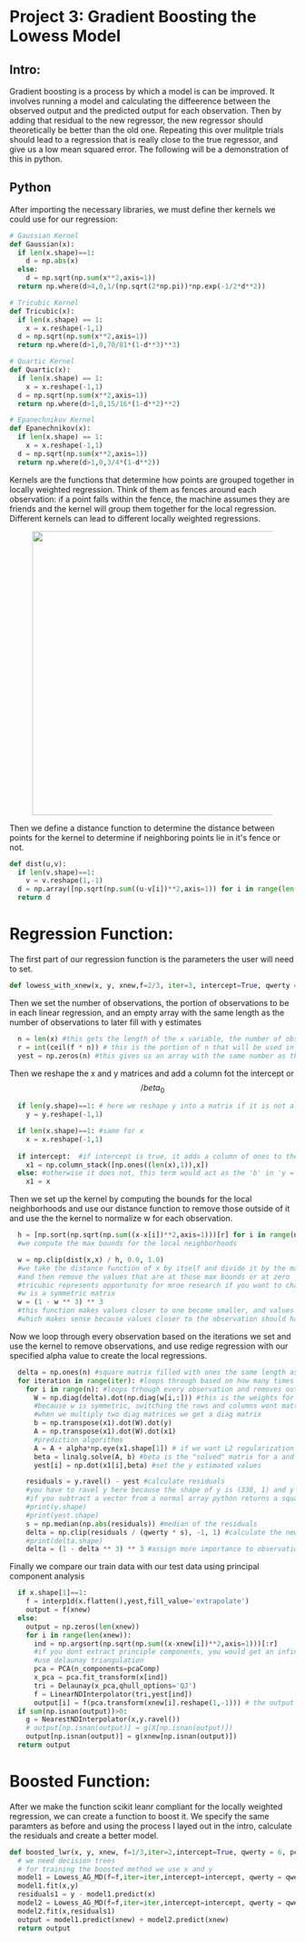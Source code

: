 <script type="text/javascript"
  src="https://cdnjs.cloudflare.com/ajax/libs/mathjax/2.7.0/MathJax.js?config=TeX-AMS_CHTML">
</script>
<script type="text/x-mathjax-config">
  MathJax.Hub.Config({
    tex2jax: {
      inlineMath: [['$','$'], ['\\(','\\)']],
      processEscapes: true},
      jax: ["input/TeX","input/MathML","input/AsciiMath","output/CommonHTML"],
      extensions: ["tex2jax.js","mml2jax.js","asciimath2jax.js","MathMenu.js","MathZoom.js","AssistiveMML.js", "[Contrib]/a11y/accessibility-menu.js"],
      TeX: {
      extensions: ["AMSmath.js","AMSsymbols.js","noErrors.js","noUndefined.js"],
      equationNumbers: {
      autoNumber: "AMS"
      }
    }
  });
</script>

# Project 3: Gradient Boosting the Lowess Model

## Intro:
Gradient boosting is a process by which a model is can be improved. It involves running a model and calculating the diffeerence between the observed output and the predicted output for each observation. Then by adding that residual to the new regressor, the new regressor should theoretically be better than the old one. Repeating this over mulitple trials should lead to a regression that is really close to the true regressor, and give us a low mean squared error. The following will be a demonstration of this in python. 

## Python
After importing the necessary libraries, we must define ther kernels we could use for our regression: 
```Python
# Gaussian Kernel
def Gaussian(x):
  if len(x.shape)==1:
    d = np.abs(x)
  else:
    d = np.sqrt(np.sum(x**2,axis=1))
  return np.where(d>4,0,1/(np.sqrt(2*np.pi))*np.exp(-1/2*d**2))

# Tricubic Kernel
def Tricubic(x):
  if len(x.shape) == 1:
    x = x.reshape(-1,1)
  d = np.sqrt(np.sum(x**2,axis=1))
  return np.where(d>1,0,70/81*(1-d**3)**3)

# Quartic Kernel
def Quartic(x):
  if len(x.shape) == 1:
    x = x.reshape(-1,1)
  d = np.sqrt(np.sum(x**2,axis=1))
  return np.where(d>1,0,15/16*(1-d**2)**2)

# Epanechnikov Kernel
def Epanechnikov(x):
  if len(x.shape) == 1:
    x = x.reshape(-1,1)
  d = np.sqrt(np.sum(x**2,axis=1))
  return np.where(d>1,0,3/4*(1-d**2)) 
  ```
Kernels are the functions that determine how points are grouped together in locally weighted regression. Think of them as fences around each observation: if a point falls within the fence, the machine assumes they are friends and the kernel will group them together for the local regression. Different kernels can lead to different locally weighted regressions.
<figure>
<center>
<img src='https://drive.google.com/uc?export=view&id=1H8GZbgK7BXlmS3h7ZmrmujEgKUf0IChJ' 
width='500px' />
<figcaption></figcaption></center>
</figure>

Then we define a distance function to determine the distance between points for the kernel to determine if neighboring points lie in it's fence or not.
```Python
def dist(u,v):
  if len(v.shape)==1:
    v = v.reshape(1,-1)
  d = np.array([np.sqrt(np.sum((u-v[i])**2,axis=1)) for i in range(len(v))]) #this subtracts one value from every position in the matrix 
  return d
```

# Regression Function:
The first part of our regression function is the parameters the user will need to set.
```Python
def lowess_with_xnew(x, y, xnew,f=2/3, iter=3, intercept=True, qwerty = 6, pcaComp = 2, alpha = 0.001): 
```

Then we set the number of observations, the portion of observations to be in each linear regression, and an empty array with the same length as the number of observations to later fill with y estimates
```Python
  n = len(x) #this gets the length of the x variable, the number of observations
  r = int(ceil(f * n)) # this is the portion of n that will be used in the neigborhoods
  yest = np.zeros(n) #this gives us an array with the same number as the observations filled with zeros to be changed later
```

Then we reshape the x and y matrices and add a column fot the intercept or $$/beta_0$$
```Python
  if len(y.shape)==1: # here we reshape y into a matrix if it is not already
    y = y.reshape(-1,1)

  if len(x.shape)==1: #same for x
    x = x.reshape(-1,1)
  
  if intercept:  #if intercept is true, it adds a column of ones to the matrix
    x1 = np.column_stack([np.ones((len(x),1)),x])
  else: #otherwise it does not, this term would act as the 'b' in 'y = mx +b', or the beta_0 
    x1 = x
```

Then we set up the kernel by computing the bounds for the local neighborhoods and use our distance function to remove those outside of it and use the the kernel to normalize w for each observation. 
```Python
  h = [np.sort(np.sqrt(np.sum((x-x[i])**2,axis=1)))[r] for i in range(n)]
  #we compute the max bounds for the local neighborhoods

  w = np.clip(dist(x,x) / h, 0.0, 1.0) 
  #we take the distance function of x by itself and divide it by the max bounds of the neighborhoods
  #and then remove the values that are at those max bounds or at zero
  #tricubic represents opportunity for mroe research if you want to change kernel
  #w is a symmetric matrix
  w = (1 - w ** 3) ** 3
  #this function makes values closer to one become smaller, and values closer to zero bigger, 
  #which makes sense because values closer to the observation should have more weight in the linear regression
```

Now we loop through every observation based on the iterations we set and use the kernel to remove observations, and use redige regression with our specified alpha value to create the local regressions.
```Python
  delta = np.ones(n) #square matrix filled with ones the same length as n
  for iteration in range(iter): #loops through based on how many times we specified it to cut the outliers
    for i in range(n): #loops trhough every observation and removes outliers
      W = np.diag(delta).dot(np.diag(w[i,:])) #this is the weights for removing values
      #because w is symmetric, switching the rows and columns wont matter
      #when we multiply two diag matrices we get a diag matrix
      b = np.transpose(x1).dot(W).dot(y)
      A = np.transpose(x1).dot(W).dot(x1)
      #prediction algorithms
      A = A + alpha*np.eye(x1.shape[1]) # if we want L2 regularization (ridge)
      beta = linalg.solve(A, b) #beta is the "solved" matrix for a and b between the independent and dependent variables
      yest[i] = np.dot(x1[i],beta) #set the y estimated values

    residuals = y.ravel() - yest #calculate residuals
    #you have to ravel y here because the shape of y is (330, 1) and y is (330, ), this is a subtle error that can happen within python
    #if you subtract a vector from a normal array python returns a square matrix, which is not what we want
    #print(y.shape) 
    #print(yest.shape) 
    s = np.median(np.abs(residuals)) #median of the residuals
    delta = np.clip(residuals / (qwerty * s), -1, 1) #calculate the new array with cut outliers 
    #print(delta.shape)
    delta = (1 - delta ** 3) ** 3 #assign more importance to observations that gave you less errors and vice versa
```

Finally we compare our train data with our test data using principal component analysis
```Python
  if x.shape[1]==1:
    f = interp1d(x.flatten(),yest,fill_value='extrapolate')
    output = f(xnew)
  else:
    output = np.zeros(len(xnew))
    for i in range(len(xnew)):
      ind = np.argsort(np.sqrt(np.sum((x-xnew[i])**2,axis=1)))[:r]
      #if you dont extract principle components, you would get an infinite loop
      #use delaunay triangulation 
      pca = PCA(n_components=pcaComp)
      x_pca = pca.fit_transform(x[ind])
      tri = Delaunay(x_pca,qhull_options='QJ')
      f = LinearNDInterpolator(tri,yest[ind])
      output[i] = f(pca.transform(xnew[i].reshape(1,-1))) # the output may have NaN's where the data points from xnew are outside the convex hull of X
  if sum(np.isnan(output))>0:
    g = NearestNDInterpolator(x,y.ravel()) 
    # output[np.isnan(output)] = g(X[np.isnan(output)])
    output[np.isnan(output)] = g(xnew[np.isnan(output)])
  return output
```

# Boosted Function:
After we make the function scikit leanr compliant for the locally weighted regression, we can create a function to boost it. We specify the same paramters as before and using the process I layed out in the intro, calculate the residuals and create a better model. 
```Python
def boosted_lwr(x, y, xnew, f=1/3,iter=2,intercept=True, qwerty = 6, pcaComp = 2, alpha = 0.001):
  # we need decision trees
  # for training the boosted method we use x and y
  model1 = Lowess_AG_MD(f=f,iter=iter,intercept=intercept, qwerty = qwerty, pcaComp = pcaComp, alpha = 0.001) # we need this for training the Decision Tree
  model1.fit(x,y)
  residuals1 = y - model1.predict(x)
  model2 = Lowess_AG_MD(f=f,iter=iter,intercept=intercept, qwerty = qwerty, pcaComp = pcaComp, alpha = 0.001)
  model2.fit(x,residuals1)
  output = model1.predict(xnew) + model2.predict(xnew)
  return output 
```
